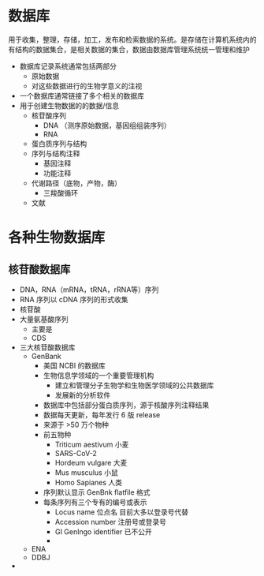 # 数据库
用于收集，整理，存储，加工，发布和检索数据的系统。是存储在计算机系统内的有结构的数据集合，是相关数据的集合，数据由数据库管理系统统一管理和维护

+ 数据库记录系统通常包括两部分
	+ 原始数据
	+ 对这些数据进行的生物学意义的注视
+ 一个数据库通常链接了多个相关的数据库
+ 用于创建生物数据的的数据/信息
	+ 核苷酸序列
		+ DNA （测序原始数据，基因组组装序列）
		+ RNA 
	+ 蛋白质序列与结构
	+ 序列与结构注释
		+ 基因注释
		+ 功能注释
	+ 代谢路径（底物，产物，酶）
		+ 三羧酸循环
	+ 文献
# 各种生物数据库
## 核苷酸数据库
+ DNA，RNA（mRNA，tRNA，rRNA等）序列
+ RNA 序列以 cDNA 序列的形式收集
+ 核苷酸
+ 大量氨基酸序列
	+ 主要是
	+ CDS
+ 三大核苷酸数据库
	+ GenBank
		+ 美国 NCBI 的数据库
		+ 生物信息学领域的一个重要管理机构
			+ 建立和管理分子生物学和生物医学领域的公共数据库
			+ 发展新的分析软件
		+ 数据库中包括部分蛋白质序列，源于核酸序列注释结果
		+ 数据每天更新，每年发行 6 版 release
		+ 来源于 >50 万个物种
		+ 前五物种
			+ Triticum aestivum 小麦
			+ SARS-CoV-2
			+ Hordeum vulgare 大麦
			+ Mus musculus 小鼠
			+ Homo Sapianes 人类
		+ 序列默认显示 GenBnk flatfile 格式
		+ 每条序列有三个专有的编号或表示
			+ Locus name 位点名 目前大多以登录号代替
			+ Accession number 注册号或登录号
			+ GI GenIngo identifier 已不公开
			+ 
	+ ENA
	+ DDBJ
+ 